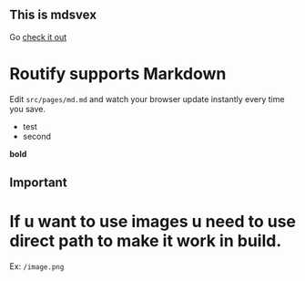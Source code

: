 ## This is mdsvex
  
Go <a href="https://mdsvex.com" target="_blank">check it out</a>

# Routify supports Markdown

Edit `src/pages/md.md` and watch your browser update instantly every time you save.


- test
- second

**bold**

## Important 

# If u want to use images u need to use direct path to make it work in build. 

Ex: `/image.png`
